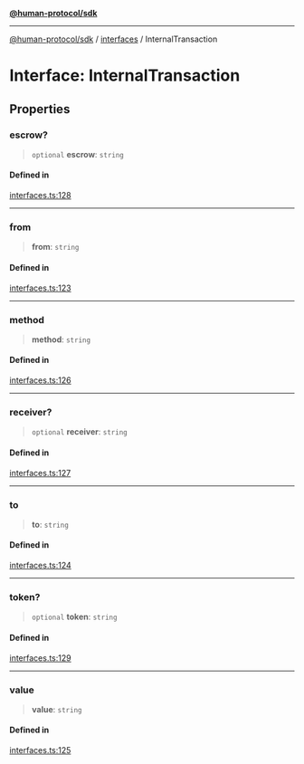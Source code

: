 [**@human-protocol/sdk**](../../README.md)

***

[@human-protocol/sdk](../../modules.md) / [interfaces](../README.md) / InternalTransaction

# Interface: InternalTransaction

## Properties

### escrow?

> `optional` **escrow**: `string`

#### Defined in

[interfaces.ts:128](https://github.com/humanprotocol/human-protocol/blob/5cc1fc18f66f3a8dae9736516ee7c87001f230bc/packages/sdk/typescript/human-protocol-sdk/src/interfaces.ts#L128)

***

### from

> **from**: `string`

#### Defined in

[interfaces.ts:123](https://github.com/humanprotocol/human-protocol/blob/5cc1fc18f66f3a8dae9736516ee7c87001f230bc/packages/sdk/typescript/human-protocol-sdk/src/interfaces.ts#L123)

***

### method

> **method**: `string`

#### Defined in

[interfaces.ts:126](https://github.com/humanprotocol/human-protocol/blob/5cc1fc18f66f3a8dae9736516ee7c87001f230bc/packages/sdk/typescript/human-protocol-sdk/src/interfaces.ts#L126)

***

### receiver?

> `optional` **receiver**: `string`

#### Defined in

[interfaces.ts:127](https://github.com/humanprotocol/human-protocol/blob/5cc1fc18f66f3a8dae9736516ee7c87001f230bc/packages/sdk/typescript/human-protocol-sdk/src/interfaces.ts#L127)

***

### to

> **to**: `string`

#### Defined in

[interfaces.ts:124](https://github.com/humanprotocol/human-protocol/blob/5cc1fc18f66f3a8dae9736516ee7c87001f230bc/packages/sdk/typescript/human-protocol-sdk/src/interfaces.ts#L124)

***

### token?

> `optional` **token**: `string`

#### Defined in

[interfaces.ts:129](https://github.com/humanprotocol/human-protocol/blob/5cc1fc18f66f3a8dae9736516ee7c87001f230bc/packages/sdk/typescript/human-protocol-sdk/src/interfaces.ts#L129)

***

### value

> **value**: `string`

#### Defined in

[interfaces.ts:125](https://github.com/humanprotocol/human-protocol/blob/5cc1fc18f66f3a8dae9736516ee7c87001f230bc/packages/sdk/typescript/human-protocol-sdk/src/interfaces.ts#L125)
